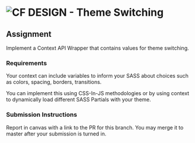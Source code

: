 ![CF](http://i.imgur.com/7v5ASc8.png) DESIGN - Theme Switching
==============================================================

## Assignment
Implement a Context API Wrapper that contains values for theme switching.

### Requirements
Your context can include variables to inform your SASS about choices such as colors, spacing, borders, transitions.

You can implement this using CSS-In-JS methodologies or by using context to dynamically load different SASS Partials with your theme.

### Submission Instructions
Report in canvas with a link to the PR for this branch.  You may merge it to master after your submission is turned in.
